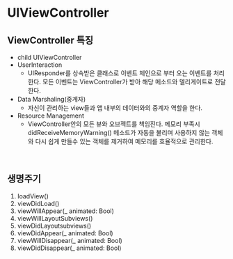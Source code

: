 # UIViewController

## ViewController 특징
- child UIViewController
- UserInteraction
  - UIResponder를 상속받은 클래스로 이벤트 체인으로 부터 오는 이벤트를 처리한다. 모든 이벤트는 ViewController가 받아 해당 메소드와 델리게이트로 전달한다.
- Data Marshaling(중계자)
  - 자신이 관리하는 view들과 앱 내부의 데이터와의 중계자 역할을 한다.
- Resource Management
  - ViewController안의 모든 뷰와 오브젝트를 책임진다. 메모리 부족시 didReceiveMemoryWarning() 메소드가 자동을 불리며 사용하지 않는 객체와 다시 쉽게 만들수 있는 객체를 제거하여 메모리를 효율적으로 관리한다.

<br/>

## 생명주기
1. loadView()
2. viewDidLoad()
3. viewWillAppear(_ animated: Bool)
4. viewWillLayoutSubviews()
5. viewDidLayoutsubviews()
6. viewDidAppear(_ animated: Bool)
7. viewWillDisappear(_ animated: Bool)
8. viewDidDisappear(_ animated: Bool)
